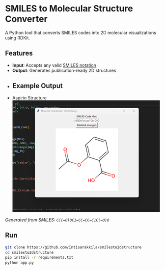 # SMILES to Molecular Structure Converter  
A Python tool that converts SMILES codes into 2D molecular visualizations using RDKit. 

##  Features  
* **Input**: Accepts any valid [SMILES notation](https://en.wikipedia.org/wiki/Simplified_molecular-input_line-entry_system)  
* **Output**: Generates publication-ready 2D structures
* ## Example Output
* Aspirin Structure
![Aspirin Structure](/Screenshot2.png)

*Generated from SMILES: `CC(=O)OC1=CC=CC=C1C(=O)O`*

## Run
```bash
git clone https://github.com/Intisarakkila/smilesto2dstructure
cd smilesto2dstructure
pip install -r requirements.txt
python app.py
